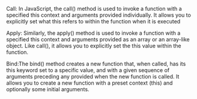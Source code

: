 

Call: In JavaScript, the call() method is used to invoke a function with a specified this context and arguments provided individually. It allows you to explicitly set what this refers to within the function when it is executed

Apply: Similarly, the apply() method is used to invoke a function with a specified this context and arguments provided as an array or an array-like object. Like call(), it allows you to explicitly set the this value within the function. 


Bind:The bind() method creates a new function that, when called, has its this keyword set to a specific value, and with a given sequence of arguments preceding any provided when the new function is called. It allows you to create a new function with a preset context (this) and optionally some initial arguments.